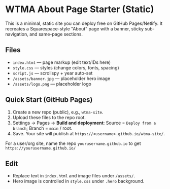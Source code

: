# WTMA About Page Starter (Static)
This is a minimal, static site you can deploy free on GitHub Pages/Netlify. It recreates a Squarespace-style "About" page with a banner, sticky sub-navigation, and same-page sections.

## Files
- `index.html` — page markup (edit text/IDs here)
- `style.css` — styles (change colors, fonts, spacing)
- `script.js` — scrollspy + year auto-set
- `/assets/banner.jpg` — placeholder hero image
- `/assets/logo.png` — placeholder logo

## Quick Start (GitHub Pages)
1. Create a new repo (public), e.g., `wtma-site`.
2. Upload these files to the repo root.
3. Settings → Pages → **Build and deployment**: Source = `Deploy from a branch`; Branch = `main` / root.
4. Save. Your site will publish at `https://<username>.github.io/wtma-site/`.

For a user/org site, name the repo `yourusername.github.io` to get `https://yourusername.github.io/`

## Edit
- Replace text in `index.html` and image files under `/assets/`.
- Hero image is controlled in `style.css` under `.hero` background.
